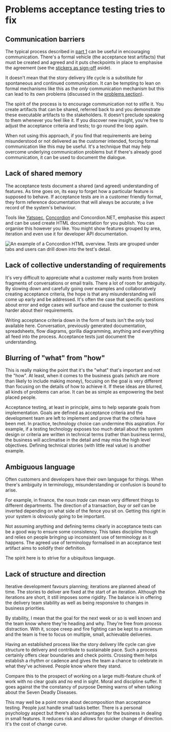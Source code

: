 # Problems acceptance testing tries to fix

## Communication barriers

The typical process described in [part 1](#part1) can be useful in encouraging communication. There's a formal vehicle (the acceptance test artifacts) that must be created and agreed and it puts checkpoints in place to emphasise the agreement (see the [stickers as sign-off](#stickers-as-sign-off-aside) aside).

It doesn't mean that the story delivery life cycle is a substitute for spontaneous and continued communication. It can be tempting to lean on formal mechanisms like this as the _only_ communication mechanism but this can lead to its own problems (discussed in the [problems section](#problems-it-can-cause)).

The spirit of the process is to encourage communication not to stifle it. You create artifacts that can be shared, referred back to and you demonstrate these executable artifacts to the stakeholders. It doesn't preclude speaking to them whenever you feel like it. If you discover new insight, you're free to adjust the acceptance criteria and tests; to go round the loop again.

When not using this approach, if you find that requirements are being misunderstood or not delivered as the customer intended, forcing formal communication like this may be useful. It's a technique that may help overcome underlying communication problems but if there's already good communication, it can be used to document the dialogue.



## Lack of shared memory

The acceptance tests document a shared (and agreed) understanding of features. As time goes on, its easy to forget how a particular feature is supposed to behave. If acceptance tests are in a customer friendly format, they form reference documentation that will always be accurate; a live record of the system's behaviour.

Tools like [Yatspec](http://code.google.com/p/yatspec/), [Concordion](http://concordion.org) and Concordion.NET, emphasise this aspect and can be used create HTML documentation for you publish. You can organise this however you like. You might show features grouped by area, iteration and even use it for developer API documentation.

![An example of a Concordion HTML overview. Tests are grouped under tabs and users can drill down into the test's detail.](images/concordion/overview_passing.png)



## Lack of collective understanding of requirements

It's very difficult to appreciate what a customer really wants from broken fragments of conversations or email trails. There a lot of room for ambiguity. By slowing down and carefully going over examples and collaboratively creating acceptance criteria, the hope is that any misunderstanding will come up early and be addressed. It's often the case that specific questions about error and edge cases will surface and cause the customer to think harder about their requirements.

Writing acceptance criteria down in the form of tests isn't the only tool available here. Conversation, previously generated documentation, spreadsheets, flow diagrams, gorilla diagramming, anything and everything all feed into the process. Acceptance tests just document the understanding.



## Blurring of "what" from "how"

This is really making the point that it's the "what" that's important and not the "how". At least, when it comes to the business goals (which are more than likely to include making money), focusing on the goal is very different than focusing on the details of how to achieve it. If these ideas are blurred, all kinds of problems can arise. It can be as simple as empowering the best placed people.

Acceptance testing, at least in principle, aims to help separate goals from implementation. Goals are defined as acceptance criteria and the development team are left to implement and prove that the criteria have been met. In practice, technology choice can undermine this aspiration. For example, if a testing technology exposes too much detail about the system design or criteria are written in technical terms (rather than business terms), the business will acclimatise in the detail and may miss the high level objectives. Defining technical stories (with little real value) is another example.



## Ambiguous language

Often customers and developers have their own language for things. When there's ambiguity in terminology, misunderstanding or confusion is bound to arise.

For example, in finance, the noun _trade_ can mean very different things to different departments. The direction of a transaction, _buy_ or _sell_ can be inverted depending on what side of the fence you sit on. Getting this right in your system is obviously going to be important.

Not assuming anything and defining terms clearly in acceptance tests can be a good way to ensure some consistency. This takes discipline though and relies on people bringing up inconsistent use of terminology as it happens. The agreed use of terminology formalised in an acceptance test artifact aims to solidify their definition.

The spirit here is to strive for a ubiquitous language.


## Lack of structure and direction

Iterative development favours planning; iterations are planned ahead of time. The stories to deliver are fixed at the start of an iteration. Although the iterations are short, it still imposes some rigidity. The balance is in offering the delivery team stability as well as being responsive to changes in business priorities.

By stability, I mean that the goal for the next week or so is well known and the team know where they're heading and why. They're free from process distraction. With it, scope creep and fire fighting can be kept to a minimum and the team is free to focus on multiple, small, achievable deliveries.

Having an established process like the story delivery life cycle can give structure to delivery and contribute to sustainable pace. Such a process certainly offers clear boundaries and check points. Crossing them helps establish a rhythm or cadence and gives the team a chance to celebrate in what they've achieved. People know where they stand.

Compare this to the prospect of working on a large multi-feature chunk of work with no clear goals and no end in sight. Moral and discipline suffer. It goes against the the constancy of purpose Deming warns of when talking about the Seven Deadly Diseases.

This may well be a point more about decomposition than acceptance testing. People just handle small tasks better. There is a personal psychology aspect but there's also advantages for the business in dealing in small features. It reduces risk and allows for quicker change of direction. It's the cost of change curve.